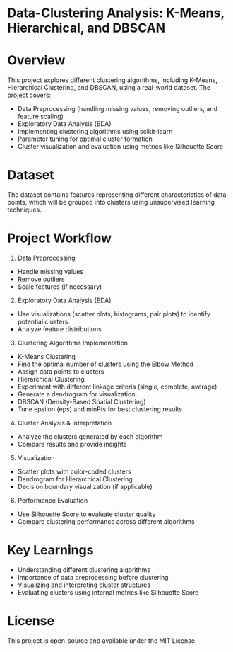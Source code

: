 # Data-Clustering Analysis: K-Means, Hierarchical, and DBSCAN
# Overview
This project explores different clustering algorithms, including K-Means, Hierarchical Clustering, and DBSCAN, using a real-world dataset.
The project covers:
* Data Preprocessing (handling missing values, removing outliers, and feature scaling)
* Exploratory Data Analysis (EDA)
* Implementing clustering algorithms using scikit-learn
* Parameter tuning for optimal cluster formation
* Cluster visualization and evaluation using metrics like Silhouette Score
# Dataset
The dataset contains features representing different characteristics of data points, which will be grouped into clusters using unsupervised learning techniques.

# Project Workflow
1. Data Preprocessing
* Handle missing values
* Remove outliers
* Scale features (if necessary)
2. Exploratory Data Analysis (EDA)
* Use visualizations (scatter plots, histograms, pair plots) to identify potential clusters
* Analyze feature distributions
3. Clustering Algorithms Implementation
* K-Means Clustering
* Find the optimal number of clusters using the Elbow Method
* Assign data points to clusters
* Hierarchical Clustering
* Experiment with different linkage criteria (single, complete, average)
* Generate a dendrogram for visualization
* DBSCAN (Density-Based Spatial Clustering)
* Tune epsilon (eps) and minPts for best clustering results
4. Cluster Analysis & Interpretation
* Analyze the clusters generated by each algorithm
* Compare results and provide insights
5. Visualization
* Scatter plots with color-coded clusters
* Dendrogram for Hierarchical Clustering
* Decision boundary visualization (if applicable)
6. Performance Evaluation
* Use Silhouette Score to evaluate cluster quality
* Compare clustering performance across different algorithms
# Key Learnings
* Understanding different clustering algorithms
* Importance of data preprocessing before clustering
* Visualizing and interpreting cluster structures
* Evaluating clusters using internal metrics like Silhouette Score
# License
This project is open-source and available under the MIT License.

